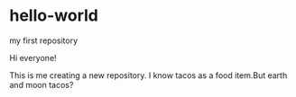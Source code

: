 # hello-world
my first repository

Hi everyone!
  
   This is me creating a new repository.
   I know tacos as a food item.But earth and moon tacos?
   

